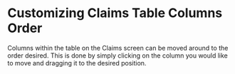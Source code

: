 # Customizing Claims Table Columns Order

<p>Columns within the table on the Claims screen can be moved around to the order desired. This is done by simply clicking on the column you would like to move and dragging it to the desired position.</p>